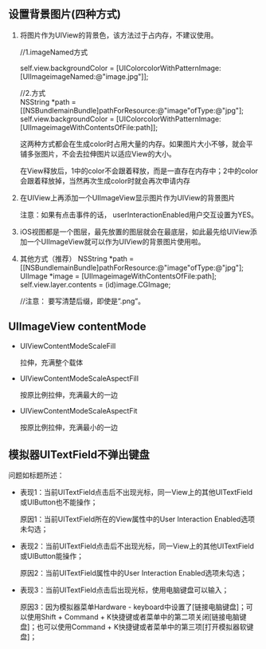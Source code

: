 
## 设置背景图片(四种方式)

1. 将图片作为UIView的背景色，该方法过于占内存，不建议使用。

    //1.imageNamed方式

    self.view.backgroundColor = [UIColorcolorWithPatternImage:[UIImageimageNamed:@"image.jpg"]];

    //2.方式   
    NSString *path = [[NSBundlemainBundle]pathForResource:@"image"ofType:@"jpg"];
    self.view.backgroundColor = [UIColorcolorWithPatternImage:[UIImageimageWithContentsOfFile:path]];

    这两种方式都会在生成color时占用大量的内存。如果图片大小不够，就会平铺多张图片，不会去拉伸图片以适应View的大小。

    在View释放后，1中的color不会跟着释放，而是一直存在内存中；2中的color会跟着释放掉，当然再次生成color时就会再次申请内存

2. 在UIView上再添加一个UIImageView显示图片作为UIView的背景图片
   
    注意：如果有点击事件的话， userInteractionEnabled用户交互设置为YES。
3. iOS视图都是一个图层，最先放置的图层就会在最底层，如此最先给UIView添加一个UIImageView就可以作为UIView的背景图片使用啦。
4. 其他方式（推荐）
    NSString *path = [[NSBundlemainBundle]pathForResource:@"image"ofType:@"jpg"];      
    UIImage *image = [UIImageimageWithContentsOfFile:path];
    self.view.layer.contents = (id)image.CGImage;

 
    //注意： 要写清楚后缀，即使是”.png”。

## UIImageView contentMode
- UIViewContentModeScaleFill

    拉伸，充满整个载体

- UIViewContentModeScaleAspectFill

    按原比例拉伸，充满最大的一边

- UIViewContentModeScaleAspectFit

    按原比例拉伸，充满最小的一边

## 模拟器UITextField不弹出键盘

问题如标题所述：


- 表现1：当前UITextField点击后不出现光标，同一View上的其他UITextField或UIButton也不能操作；

    原因1：当前UITextField所在的View属性中的User Interaction Enabled选项未勾选；

- 表现2：当前UITextField点击后不出现光标，同一View上的其他UITextField或UIButton能操作；

    原因2：当前UITextField属性中的User Interaction Enabled选项未勾选；

- 表现3：当前UITextField点击后出现光标，使用电脑键盘可以输入；

    原因3：因为模拟器菜单Hardware - keyboard中设置了[链接电脑键盘]；可以使用Shift + Command + K快捷键或者菜单中的第二项关闭[链接电脑键盘]；也可以使用Command + K快捷键或者菜单中的第三项[打开模拟器软键盘]；

